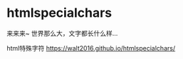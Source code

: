 # htmlspecialchars


 来来来~
    世界那么大，文字都长什么样...

    
html特殊字符
https://walt2016.github.io/htmlspecialchars/
